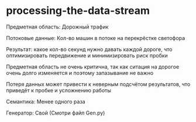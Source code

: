 # processing-the-data-stream

Предметная область: Дорожный трафик

Потоковые данные: Кол-во машин в потоке на перекрёстке светофора

Результат: какое кол-во секунд нужно давать каждой дороге, что оптимизировать передвижение и минимизировать риск пробки

Предметная область не очень критична, так как ситация на дорогое очень долго изменяется и поэтому запазывание не важно

Потеря данных может привести к неверным подсчётом результатов, что приведёт к пробке и усложнению работы

Семантика: Менее одного раза


Генератор: Cвой (Смотри файл Gen.py)
